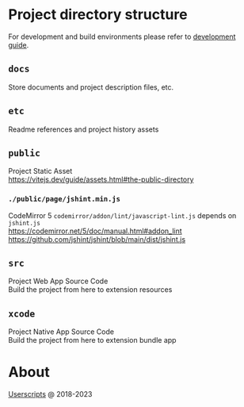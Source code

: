 # Project directory structure
For development and build environments please refer to [development guide](dev.md).

## `docs`
Store documents and project description files, etc.

## `etc`
Readme references and project history assets

## `public`
Project Static Asset  
https://vitejs.dev/guide/assets.html#the-public-directory

### `./public/page/jshint.min.js`
CodeMirror 5 `codemirror/addon/lint/javascript-lint.js` depends on `jshint.js`  
https://codemirror.net/5/doc/manual.html#addon_lint  
https://github.com/jshint/jshint/blob/main/dist/jshint.js

## `src`
Project Web App Source Code  
Build the project from here to extension resources

## `xcode`
Project Native App Source Code  
Build the project from here to extension bundle app

# About
[Userscripts](https://github.com/quoid/userscripts) @ 2018-2023
